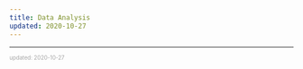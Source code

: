 ```yaml
---
title: Data Analysis
updated: 2020-10-27
---
```


---

<sup><sub><font color="#a6a6a6">updated: 2020-10-27</font></sub></sup>
